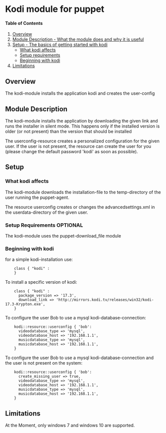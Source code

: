 # Kodi module for puppet

#### Table of Contents

1. [Overview](#overview)
2. [Module Description - What the module does and why it is useful](#module-description)
3. [Setup - The basics of getting started with kodi](#setup)
    * [What kodi affects](#what-kodi-affects)
    * [Setup requirements](#setup-requirements)
    * [Beginning with kodi](#beginning-with-kodi)
4. [Limitations](#limitations)

## Overview

The kodi-module installs the application kodi and creates the user-config

## Module Description

The kodi-module installs the application by downloading the given link and runs the installer in silent mode.
This happens only if the installed version is older (or not present) than the version that should be installed

The userconfig-resource creates a personalized configuration for the given user.
If the user is not present, the resource can create the user for you (please change the default password 'kodi' as soon as possible).

## Setup

### What kodi affects

The kodi-module downloads the installation-file to the temp-directory of the user running the puppet-agent.

The resource userconfig creates or changes the advancedsettings.xml in the userdata-directory of the given user.

### Setup Requirements **OPTIONAL**

The kodi-module uses the puppet-download_file module

### Beginning with kodi

for a simple kodi-installation use:

```puppet
    class { "kodi" :
    }
```

To install a specific version of kodi:

```puppet
    class { "kodi" :
      package_version => '17.3',
      download_link => 'http://mirrors.kodi.tv/releases/win32/kodi-17.3-Krypton.exe',
    }
```

To configure the user Bob to use a mysql kodi-database-connection:

```puppet
    kodi::resource::userconfig { 'bob':
      videodatabase_type => 'mysql',
      videodatabase_host => '192.168.1.1',
      musicdatabase_type => 'mysql',
      musicdatabase_host => '192.168.1.1',
    }
```

To configure the user Bob to use a mysql kodi-database-connection and the user is not present on the system:

```puppet
    kodi::resource::userconfig { 'bob':
      create_missing_user => true,
      videodatabase_type => 'mysql',
      videodatabase_host => '192.168.1.1',
      musicdatabase_type => 'mysql',
      musicdatabase_host => '192.168.1.1',
    }
```

## Limitations

At the Moment, only windows 7 and windows 10 are supported.
